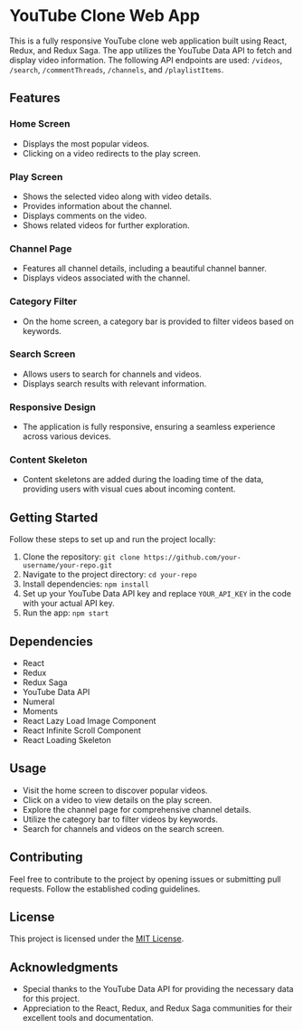 # YouTube Clone Web App

This is a fully responsive YouTube clone web application built using React, Redux, and Redux Saga. The app utilizes the YouTube Data API to fetch and display video information. The following API endpoints are used: `/videos`, `/search`, `/commentThreads`, `/channels`, and `/playlistItems`.

## Features

### Home Screen

- Displays the most popular videos.
- Clicking on a video redirects to the play screen.

### Play Screen

- Shows the selected video along with video details.
- Provides information about the channel.
- Displays comments on the video.
- Shows related videos for further exploration.

### Channel Page

- Features all channel details, including a beautiful channel banner.
- Displays videos associated with the channel.

### Category Filter

- On the home screen, a category bar is provided to filter videos based on keywords.

### Search Screen

- Allows users to search for channels and videos.
- Displays search results with relevant information.

### Responsive Design

- The application is fully responsive, ensuring a seamless experience across various devices.

### Content Skeleton

- Content skeletons are added during the loading time of the data, providing users with visual cues about incoming content.

## Getting Started

Follow these steps to set up and run the project locally:

1. Clone the repository: `git clone https://github.com/your-username/your-repo.git`
2. Navigate to the project directory: `cd your-repo`
3. Install dependencies: `npm install`
4. Set up your YouTube Data API key and replace `YOUR_API_KEY` in the code with your actual API key.
5. Run the app: `npm start`

## Dependencies

- React
- Redux
- Redux Saga
- YouTube Data API
- Numeral
- Moments
- React Lazy Load Image Component
- React Infinite Scroll Component
- React Loading Skeleton

## Usage

- Visit the home screen to discover popular videos.
- Click on a video to view details on the play screen.
- Explore the channel page for comprehensive channel details.
- Utilize the category bar to filter videos by keywords.
- Search for channels and videos on the search screen.

## Contributing

Feel free to contribute to the project by opening issues or submitting pull requests. Follow the established coding guidelines.

## License

This project is licensed under the [MIT License](LICENSE.md).

## Acknowledgments

- Special thanks to the YouTube Data API for providing the necessary data for this project.
- Appreciation to the React, Redux, and Redux Saga communities for their excellent tools and documentation.
